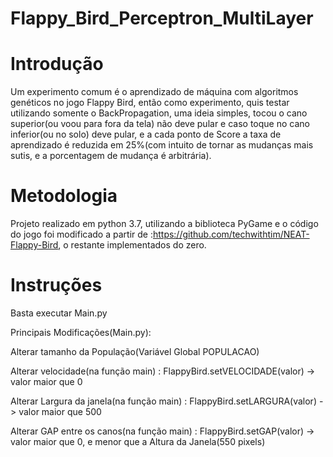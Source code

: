 # Flappy_Bird_Perceptron_MultiLayer
# Introdução
Um experimento comum é o aprendizado de máquina com algoritmos genéticos no jogo Flappy Bird, então como experimento, quis testar utilizando somente o BackPropagation, uma ideia simples, tocou o cano superior(ou voou para fora da tela) não deve pular e caso toque no cano inferior(ou no solo) deve pular, e a cada ponto de Score a taxa de aprendizado é reduzida em 25%(com intuito de tornar as mudanças mais sutis, e a porcentagem de mudança é arbitrária).

# Metodologia
Projeto realizado em python 3.7, utilizando a biblioteca PyGame e o código do jogo foi modificado a partir de :https://github.com/techwithtim/NEAT-Flappy-Bird, o restante implementados do zero.

# Instruções
Basta executar Main.py

Principais Modificações(Main.py):

Alterar tamanho da População(Variável Global POPULACAO)

Alterar velocidade(na função main) : FlappyBird.setVELOCIDADE(valor) ->   valor maior que 0

Alterar Largura da janela(na função main) : FlappyBird.setLARGURA(valor) ->   valor maior que 500

Alterar GAP entre os canos(na função main) : FlappyBird.setGAP(valor) ->   valor maior que 0, e menor que a Altura da Janela(550 pixels)
